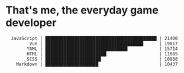 # That's me, the everyday game developer

<!-- START_SECTION:codestats -->
```text
  JavaScript | ██████████████████████████████████████████ | 21400
         Vue | █████████████████████████████████████      | 19017
        YAML | ███████████████████████████████            | 15714
        HTML | ███████████████████████                    | 11665
        SCSS | █████████████████████                      | 10888
    Markdown | ████████████████████                       | 10437
```
<!-- END_SECTION:codestats -->
